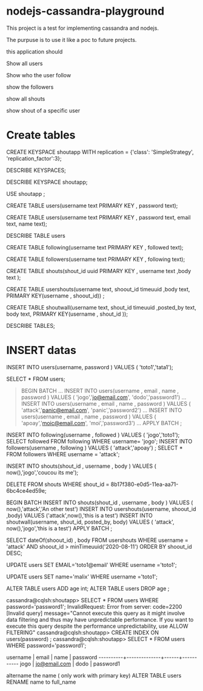 # nodejs-cassandra-playground

This project is a test for implementing cassandra and nodejs.

The purpuse is to use it like a poc to future projects.

this application should 

Show all users

Show  who the user follow

show the followers

show all shouts

show shout of a specific user

# Create tables

 CREATE KEYSPACE shoutapp WITH replication = {'class': 'SimpleStrategy', 'replication_factor':3};

 DESCRIBE KEYSPACES;

 DESCRIBE KEYSPACE shoutapp;

 USE shoutapp ;

 CREATE TABLE users(username text PRIMARY KEY , password text);


 CREATE TABLE users(username text PRIMARY KEY , password text, email text, name text);

 DESCRIBE TABLE users


 CREATE TABLE following(username text PRIMARY KEY , followed text);

  CREATE TABLE followers(username text PRIMARY KEY , following text);

   CREATE TABLE shouts(shout_id uuid PRIMARY KEY , username text ,body text );

   CREATE TABLE usershouts(username text, shoout_id timeuuid ,body text, PRIMARY KEY(username , shoout_id)) ;

   CREATE TABLE shoutwall(username text, shout_id timeuuid ,posted_by text, body text, PRIMARY KEY(username , shout_id ));

   DESCRIBE TABLES;

# INSERT datas

INSERT INTO users(username, password ) VALUES ( 'toto1','tata1');

 SELECT * FROM users;



 > BEGIN BATCH
            ... INSERT INTO users(username , email , name , password ) VALUES ( 'jogo','jo@email.com', 'dodo','password1')
            ... INSERT INTO users(username , email , name , password ) VALUES ( 'attack','panic@email.com', 'panic','password2')
            ... INSERT INTO users(username , email , name , password ) VALUES ( 'apoay','moic@email.com', 'moi','password3')
            ... APPLY BATCH ;

INSERT INTO following(username , followed ) VALUES ( 'jogo','toto1');
SELECT followed FROM following  WHERE username= 'jogo';
INSERT INTO followers(username , following ) VALUES ( 'attack','apoay') ;
SELECT * FROM followers WHERE username = 'attack';

INSERT INTO shouts(shout_id , username , body ) VALUES ( now(),'jogo','coucou its me');



DELETE FROM shouts  WHERE  shout_id =  8b17f380-e0d5-11ea-aa71-6bc4ce4ed59e;



BEGIN BATCH  INSERT INTO shouts(shout_id , username , body ) VALUES ( now(),'attack','An other test') INSERT INTO usershouts(username, shoout_id ,body) VALUES ('attack',now(),'this is a test')   INSERT INTO shoutwall(username, shout_id, posted_by, body) VALUES ( 'attack', now(),'jogo','this is a test') APPLY BATCH ;

SELECT dateOf(shoout_id) , body FROM usershouts WHERE username = 'attack' AND shoout_id > minTimeuuid('2020-08-11') ORDER BY shoout_id DESC;

UPDATE users SET EMAIL='toto1@email' WHERE username ='toto1';

 UPDATE users SET name='malix' WHERE username ='toto1';

 ALTER TABLE users ADD age int;
 ALTER TABLE users DROP age ;

 cassandra@cqlsh:shoutapp> SELECT * FROM users WHERE password='password1';
InvalidRequest: Error from server: code=2200 [Invalid query] message="Cannot execute this query as it might involve data filtering and thus may have unpredictable performance. If you want to execute this query despite the performance unpredictability, use ALLOW FILTERING"
cassandra@cqlsh:shoutapp> CREATE INDEX ON users(password) ;
cassandra@cqlsh:shoutapp> SELECT * FROM users WHERE password='password1';

 username | email        | name | password
----------+--------------+------+-----------
     jogo | jo@email.com | dodo | password1


altername the name ( only work with primary key)
 ALTER TABLE users RENAME  name to full_name